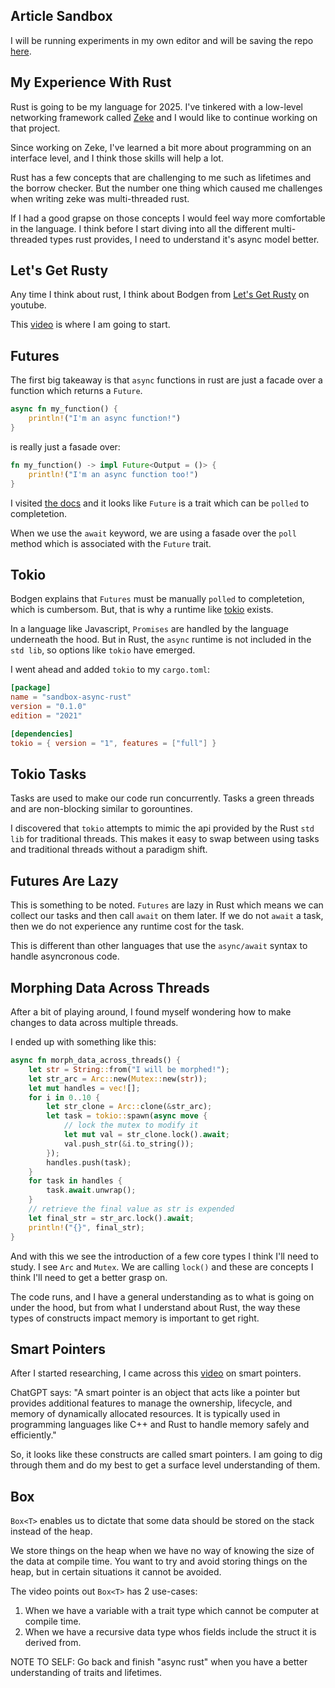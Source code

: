 <div id='meta-data'>
    <div key="subtext" value="can anyone understand this language?"></div>
</div>

## Article Sandbox
I will be running experiments in my own editor and will be saving the repo [here](https://github.com/phillip-england/sandbox-async-rust).

## My Experience With Rust
Rust is going to be my language for 2025. I've tinkered with a low-level networking framework called [Zeke](https://github.com/Phillip-England/zeke) and I would like to continue working on that project.

Since working on Zeke, I've learned a bit more about programming on an interface level, and I think those skills will help a lot.

Rust has a few concepts that are challenging to me such as lifetimes and the borrow checker. But the number one thing which caused me challenges when writing zeke was multi-threaded rust.

If I had a good grapse on those concepts I would feel way more comfortable in the language. I think before I start diving into all the different multi-threaded types rust provides, I need to understand it's async model better.

## Let's Get Rusty
Any time I think about rust, I think about Bodgen from [Let's Get Rusty](https://www.youtube.com/@letsgetrusty) on youtube.

This [video](https://www.youtube.com/watch?v=K8LNPYNvT-U) is where I am going to start.

## Futures
The first big takeaway is that `async` functions in rust are just a facade over a function which returns a `Future`.

```rs
async fn my_function() {
    println!("I'm an async function!")
}
```

is really just a fasade over:
```rs
fn my_function() -> impl Future<Output = ()> {
    println!("I'm an async function too!")
}
```

I visited [the docs](https://doc.rust-lang.org/std/future/trait.Future.html) and it looks like `Future` is a trait which can be `polled` to completetion.

When we use the `await` keyword, we are using a fasade over the `poll` method which is associated with the `Future` trait.

## Tokio
Bodgen explains that `Futures` must be manually `polled` to completetion, which is cumbersom. But, that is why a runtime like [tokio](https://docs.rs/tokio/latest/tokio/) exists.

In a language like Javascript, `Promises` are handled by the language underneath the hood. But in Rust, the `async` runtime is not included in the `std lib`, so options like `tokio` have emerged.

I went ahead and added `tokio` to my `cargo.toml`:

```toml
[package]
name = "sandbox-async-rust"
version = "0.1.0"
edition = "2021"

[dependencies]
tokio = { version = "1", features = ["full"] }
```

## Tokio Tasks
Tasks are used to make our code run concurrently. Tasks a green threads and are non-blocking similar to gorountines.

I discovered that `tokio` attempts to mimic the api provided by the Rust `std lib` for traditional threads. This makes it easy to swap between using tasks and traditional threads without a paradigm shift.

## Futures Are Lazy
This is something to be noted. `Futures` are lazy in Rust which means we can collect our tasks and then call `await` on them later. If we do not `await` a task, then we do not experience any runtime cost for the task.

This is different than other languages that use the `async/await` syntax to handle asyncronous code.

## Morphing Data Across Threads
After a bit of playing around, I found myself wondering how to make changes to data across multiple threads.

I ended up with something like this:
```rs
async fn morph_data_across_threads() {
    let str = String::from("I will be morphed!");
    let str_arc = Arc::new(Mutex::new(str));
    let mut handles = vec![];
    for i in 0..10 {
        let str_clone = Arc::clone(&str_arc);
        let task = tokio::spawn(async move {
            // lock the mutex to modify it
            let mut val = str_clone.lock().await;
            val.push_str(&i.to_string());
        });
        handles.push(task);
    }
    for task in handles {
        task.await.unwrap();
    }
    // retrieve the final value as str is expended
    let final_str = str_arc.lock().await;
    println!("{}", final_str);
}
```

And with this we see the introduction of a few core types I think I'll need to study. I see `Arc` and `Mutex`. We are calling `lock()` and these are concepts I think I'll need to get a better grasp on.

The code runs, and I have a general understanding as to what is going on under the hood, but from what I understand about Rust, the way these types of constructs impact memory is important to get right. 

## Smart Pointers
After I started researching, I came across this [video](https://www.youtube.com/watch?v=CTTiaOo4cbY&t=548s) on smart pointers.

ChatGPT says: "A smart pointer is an object that acts like a pointer but provides additional features to manage the ownership, lifecycle, and memory of dynamically allocated resources. It is typically used in programming languages like C++ and Rust to handle memory safely and efficiently."

So, it looks like these constructs are called smart pointers. I am going to dig through them and do my best to get a surface level understanding of them.

## Box
`Box<T>` enables us to dictate that some data should be stored on the stack instead of the heap.

We store things on the heap when we have no way of knowing the size of the data at compile time. You want to try and avoid storing things on the heap, but in certain situations it cannot be avoided.

The video points out `Box<T>` has 2 use-cases:
1. When we have a variable with a trait type which cannot be computer at compile time.
2. When we have a recursive data type whos fields include the struct it is derived from.

NOTE TO SELF: Go back and finish "async rust" when you have a better understanding of traits and lifetimes.

